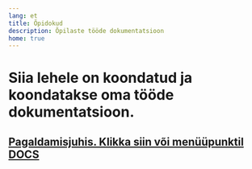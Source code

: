 ```yaml
---
lang: et
title: Õpidokud
description: Õpilaste tööde dokumentatsioon
home: true
---
```


# Siia lehele on koondatud ja koondatakse oma tööde dokumentatsioon.

## [Pagaldamisjuhis. Klikka siin või menüüpunktil DOCS](vpdocs/README.md)
